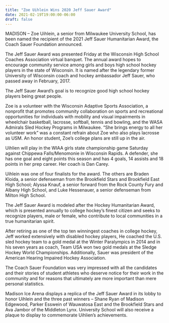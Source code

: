 ```yaml
---
title: "Zoe Uihlein Wins 2020 Jeff Sauer Award"
date: 2021-02-19T19:00:00-06:00
draft: false
---
```


MADISON – Zoe Uihlein, a senior from Milwaukee University School, has been 
named the recipient of the 2021 Jeff Sauer Humanitarian Award, the Coach Sauer 
Foundation announced.

The Jeff Sauer Award was presented Friday at the Wisconsin High School Coaches 
Association virtual banquet. The annual award hopes to encourage community 
service among girls and boys high school hockey players in the state of 
Wisconsin. It is named after the legendary former University of Wisconsin coach 
and hockey ambassador Jeff Sauer, who passed away in February, 2017.

The Jeff Sauer Award’s goal is to recognize good high school hockey players 
being great people.

Zoe is a volunteer with the Wisconsin Adaptive Sports Association, a nonprofit 
that promotes community collaboration on sports and recreational opportunities 
for individuals with mobility and visual impairments in wheelchair basketball, 
lacrosse, softball, tennis and bowling, and the WASA Admirals Sled Hockey 
Programs in Milwaukee. “She brings energy to all her volunteer work” was a 
constant refrain about Zoe who also plays lacrosse as USM. An honor student, 
Zoe’s college plans are still up in the air.

Uihlien will play in the WIAA girls state championship game Saturday against 
Chippewa Falls/Menomonie in Wisconsin Rapids. A defender, she has one goal and 
eight points this season and has 4 goals, 14 assists and 18 points in her prep 
career. Her coach is Dan Carey. 

Uihlein was one of four finalists for the award. The others are Braden Kloida, 
a senior defenseman from the Brookfield Stars and Brookfield East High School; 
Alyssa Knauf, a senior forward from the Rock County Fury and Albany High School, 
and Luke Hessenauer, a senior defenseman from Milton High School.

The Jeff Sauer Award is modeled after the Hockey Humanitarian Award, which is 
presented annually to college hockey’s finest citizen and seeks to recognize 
players, male or female, who contribute to local communities in a true 
humanitarian spirit. 

After retiring as one of the top ten winningest coaches in college hockey, Jeff 
worked extensively with disabled hockey players, He coached the U.S. sled 
hockey team to a gold medal at the Winter Paralympics in 2014 and in his seven 
years as coach, Team USA won two gold medals at the Sledge Hockey World 
Championships. Additionally, Sauer was president of the American Hearing 
Impaired Hockey Association.

The Coach Sauer Foundation was very impressed with all the candidates and their 
stories of student athletes who deserve notice for their work in the community 
and for reasons that ultimately are more important than mere personal statistics.

Madison Ice Arena displays a replica of the Jeff Sauer Award in its lobby to 
honor Uihlein and the three past winners – Shane Ryan of Madison Edgewood, Parker 
Esswein of Wauwatosa East and the Brookfield Stars and Ava Jambor of the 
Middleton Lynx. University School will also receive a plaque to display to 
commemorate Uihlien’s achievements.

